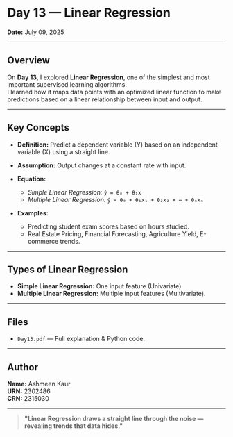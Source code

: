 # Day 13 — Linear Regression

**Date:** July 09, 2025

---

## Overview

On **Day 13**, I explored **Linear Regression**, one of the simplest and most important supervised learning algorithms.  
I learned how it maps data points with an optimized linear function to make predictions based on a linear relationship between input and output.

---

## Key Concepts

- **Definition:** Predict a dependent variable (Y) based on an independent variable (X) using a straight line.
- **Assumption:** Output changes at a constant rate with input.
- **Equation:**  
  - *Simple Linear Regression:* `ŷ = θ₀ + θ₁x`
  - *Multiple Linear Regression:* `ŷ = θ₀ + θ₁x₁ + θ₂x₂ + ⋯ + θₙxₙ`

- **Examples:**  
  - Predicting student exam scores based on hours studied.
  - Real Estate Pricing, Financial Forecasting, Agriculture Yield, E-commerce trends.

---

## Types of Linear Regression

- **Simple Linear Regression:** One input feature (Univariate).
- **Multiple Linear Regression:** Multiple input features (Multivariate).

---

## Files

- `Day13.pdf` — Full explanation & Python code.

---

## Author

**Name:** Ashmeen Kaur  
**URN:** 2302486  
**CRN:** 2315030

---

> **"Linear Regression draws a straight line through the noise — revealing trends that data hides."**

